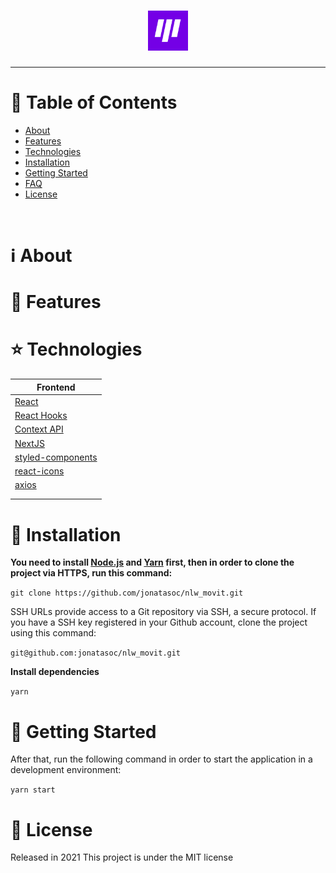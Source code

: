 <h1 align="center">
    <img alt="Movit" title="Movit" width="64" height="64" src="docs/logo.png" />
</h1>

<!-- <p align="center">
   <img src="docs/happy.jpeg" width="auto"/>
</p>

<p align="center">
   <img src="docs/OrphanagesView.png" width="auto"/>
</p>

<p align="center">
   <img src="docs/Screenshot-Create.png" width="auto"/>
</p> -->

---

# :pushpin: Table of Contents

- [About](#information_source-about)
- [Features](#rocket-features)
- [Technologies](#star-technologies)
- [Installation](#construction_worker-installation)
- [Getting Started](#runner-getting-started)
- [FAQ](#postbox-faq)
- [License](#closed_book-license)

<br />

# :information_source: About

<!-- This project was created in the NLW (Next Level Week) #3 promoted by [Rocketseat](https://rocketseat.com.br/).
The project consists in connecting users to orphanages near by their location.
The App contais 4 pages:

- Home
- OrphanagesMap (List of Orphanages in a Map)
- Orphanage (specific Orphanage selected)
- Create Orphanage -->

# :rocket: Features

<!-- - #### Home Landing Page.
- #### A list of created Orphanages pinned in a map
- #### Creating new orphanages
- #### View specific orphanage
- #### Upload Photos -->

# :star: Technologies

| Frontend                                                  |
| --------------------------------------------------------- |
| [React](https://reactjs.org/)                             |
| [React Hooks](https://reactjs.org/)                       |
| [Context API](https://reactjs.org/)                       |
| [NextJS](https://nextjs.org/)                             |
| [styled-components](https://styled-components.com/)       |
| [react-icons](https://react-icons.github.io/react-icons/) |
| [axios](https://github.com/axios/axios)                   |
|                                                           |
|                                                           |

# :construction_worker: Installation

**You need to install [Node.js](https://nodejs.org/en/download/) and [Yarn](https://yarnpkg.com/) first, then in order to clone the project via HTTPS, run this command:**

`git clone https://github.com/jonatasoc/nlw_movit.git`

SSH URLs provide access to a Git repository via SSH, a secure protocol. If you have a SSH key registered in your Github account, clone the project using this command:

`git@github.com:jonatasoc/nlw_movit.git`

**Install dependencies**

`yarn`

# :runner: Getting Started

After that, run the following command in order to start the application in a development environment:

`yarn start`

# :closed_book: License

Released in 2021
This project is under the MIT license
